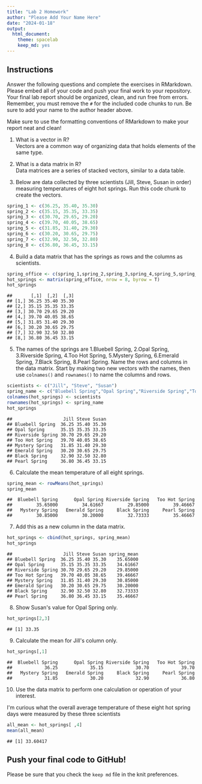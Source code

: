 ```yaml
---
title: "Lab 2 Homework"
author: "Please Add Your Name Here"
date: "2024-01-18"
output:
  html_document: 
    theme: spacelab
    keep_md: yes
---
```


## Instructions
Answer the following questions and complete the exercises in RMarkdown. Please embed all of your code and push your final work to your repository. Your final lab report should be organized, clean, and run free from errors. Remember, you must remove the `#` for the included code chunks to run. Be sure to add your name to the author header above.  

Make sure to use the formatting conventions of RMarkdown to make your report neat and clean!  

1. What is a vector in R?  
Vectors are a common way of organizing data that holds elements of the same type.

2. What is a data matrix in R?  
Data matrices are a series of stacked vectors, similar to a data table.

3. Below are data collected by three scientists (Jill, Steve, Susan in order) measuring temperatures of eight hot springs. Run this code chunk to create the vectors.  

```r
spring_1 <- c(36.25, 35.40, 35.30)
spring_2 <- c(35.15, 35.35, 33.35)
spring_3 <- c(30.70, 29.65, 29.20)
spring_4 <- c(39.70, 40.05, 38.65)
spring_5 <- c(31.85, 31.40, 29.30)
spring_6 <- c(30.20, 30.65, 29.75)
spring_7 <- c(32.90, 32.50, 32.80)
spring_8 <- c(36.80, 36.45, 33.15)
```

4. Build a data matrix that has the springs as rows and the columns as scientists.  


```r
spring_office <- c(spring_1,spring_2,spring_3,spring_4,spring_5,spring_6,spring_7,spring_8)
hot_springs <- matrix(spring_office, nrow = 8, byrow = T)
hot_springs
```

```
##       [,1]  [,2]  [,3]
## [1,] 36.25 35.40 35.30
## [2,] 35.15 35.35 33.35
## [3,] 30.70 29.65 29.20
## [4,] 39.70 40.05 38.65
## [5,] 31.85 31.40 29.30
## [6,] 30.20 30.65 29.75
## [7,] 32.90 32.50 32.80
## [8,] 36.80 36.45 33.15
```

5. The names of the springs are 1.Bluebell Spring, 2.Opal Spring, 3.Riverside Spring, 4.Too Hot Spring, 5.Mystery Spring, 6.Emerald Spring, 7.Black Spring, 8.Pearl Spring. Name the rows and columns in the data matrix. Start by making two new vectors with the names, then use `colnames()` and `rownames()` to name the columns and rows.


```r
scientists <- c("Jill", "Steve", "Susan")
spring_name <- c("Bluebell Spring","Opal Spring","Riverside Spring","Too Hot Spring","Mystery Spring","Emerald Spring", "Black Spring","Pearl Spring")
colnames(hot_springs) <- scientists
rownames(hot_springs) <- spring_name
hot_springs
```

```
##                   Jill Steve Susan
## Bluebell Spring  36.25 35.40 35.30
## Opal Spring      35.15 35.35 33.35
## Riverside Spring 30.70 29.65 29.20
## Too Hot Spring   39.70 40.05 38.65
## Mystery Spring   31.85 31.40 29.30
## Emerald Spring   30.20 30.65 29.75
## Black Spring     32.90 32.50 32.80
## Pearl Spring     36.80 36.45 33.15
```
6. Calculate the mean temperature of all eight springs.

```r
spring_mean <- rowMeans(hot_springs)
spring_mean
```

```
##  Bluebell Spring      Opal Spring Riverside Spring   Too Hot Spring 
##         35.65000         34.61667         29.85000         39.46667 
##   Mystery Spring   Emerald Spring     Black Spring     Pearl Spring 
##         30.85000         30.20000         32.73333         35.46667
```

7. Add this as a new column in the data matrix.  

```r
hot_springs <- cbind(hot_springs, spring_mean)
hot_springs
```

```
##                   Jill Steve Susan spring_mean
## Bluebell Spring  36.25 35.40 35.30    35.65000
## Opal Spring      35.15 35.35 33.35    34.61667
## Riverside Spring 30.70 29.65 29.20    29.85000
## Too Hot Spring   39.70 40.05 38.65    39.46667
## Mystery Spring   31.85 31.40 29.30    30.85000
## Emerald Spring   30.20 30.65 29.75    30.20000
## Black Spring     32.90 32.50 32.80    32.73333
## Pearl Spring     36.80 36.45 33.15    35.46667
```
8. Show Susan's value for Opal Spring only.


```r
hot_springs[2,3]
```

```
## [1] 33.35
```

9. Calculate the mean for Jill's column only.  


```r
hot_springs[,1]
```

```
##  Bluebell Spring      Opal Spring Riverside Spring   Too Hot Spring 
##            36.25            35.15            30.70            39.70 
##   Mystery Spring   Emerald Spring     Black Spring     Pearl Spring 
##            31.85            30.20            32.90            36.80
```

10. Use the data matrix to perform one calculation or operation of your interest.

I'm curious what the overall average temperature of these eight hot spring days were measured by these three scientists

```r
all_mean <- hot_springs[ ,4]
mean(all_mean)
```

```
## [1] 33.60417
```
## Push your final code to GitHub!
Please be sure that you check the `keep md` file in the knit preferences.  
